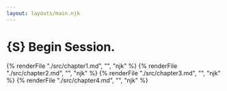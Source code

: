 ```yaml
---
layout: layouts/main.njk
---
```


# {S} Begin Session.

{% renderFile "./src/chapter1.md", "", "njk" %}
{% renderFile "./src/chapter2.md", "", "njk" %}
{% renderFile "./src/chapter3.md", "", "njk" %}
{% renderFile "./src/chapter4.md", "", "njk" %}